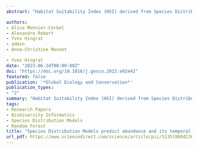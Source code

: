 ```yaml
---
abstract: "Habitat Suitability Index (HSI) derived from Species Distribution Model (SDM) has been used to infer or predict local demographic properties such as abundance for many species. Across species studied, HSI has either been presented as a poor predictor of abundance or as a predictor of potential rather than realized abundance. The main explanation of the lack of relationship between HSI and abundance is that the local abundance of a species varies in time due to various ecological processes that are not integrated into correlative SDM. To better understand the HSI-abundance relationship, in addition to the study of the association between HSI and mean abundance, we explored its variation over time. We used data from 10-years monitoring of a Houbara bustard (Chlamydotis undulata undulata) population in Morocco. From various occurrence data we modelled the HSI. From (independent) count data we calculated four local abundance indices: mean abundance, maximum abundance, the temporal trend of abundance and the coefficient of variation of abundance over the study period. We explored the relationship between HSI and abundance indices using linear, polynomial and quantile regressions. We found a triangular relationship between local abundance (mean and maximum) and HSI, indicating that the upper limit of mean and maximum abundance increased with HSI. Our results also indicate that sites with the highest HSI were associated with least variation in local abundance, the highest variation being observed at intermediate HSI. Our results provide new empirical evidence supporting the generalization of the triangular relationship between HSI and abundance. Overall, our results support the hypothesis that HSI obtained from SDMs can reflect the local abundance potentialities of a species and emphasize the importance of investigating this relationship using temporal variation in abundance."

authors:
- Alice Monnier-Corbel
- Alexandre Robert
- Yves Hingrat
- admin
- Anne-Christine Monnet

- Yves Hingrat
date: "2023-06-24T00:00:00Z"
doi: "https://doi.org/10.1016/j.gecco.2023.e02442"
featured: false
publication: '*Global Ecology and Conservation*'
publication_types:
- "2"
summary: "Habitat Suitability Index (HSI) derived from Species Distribution Model (SDM) has been used to infer or predict local demographic properties such as abundance for many species. Across species studied, HSI has either been presented as a poor predictor of abundance or as a predictor of potential rather than realized abundance. The main explanation of the lack of relationship between HSI and abundance is that the local abundance of a species varies in time due to various ecological processes that are not integrated into correlative SDM. To better understand the HSI-abundance relationship, in addition to the study of the association between HSI and mean abundance, we explored its variation over time. We used data from 10-years monitoring of a Houbara bustard (Chlamydotis undulata undulata) population in Morocco. From various occurrence data we modelled the HSI. From (independent) count data we calculated four local abundance indices: mean abundance, maximum abundance, the temporal trend of abundance and the coefficient of variation of abundance over the study period. We explored the relationship between HSI and abundance indices using linear, polynomial and quantile regressions. We found a triangular relationship between local abundance (mean and maximum) and HSI, indicating that the upper limit of mean and maximum abundance increased with HSI. Our results also indicate that sites with the highest HSI were associated with least variation in local abundance, the highest variation being observed at intermediate HSI. Our results provide new empirical evidence supporting the generalization of the triangular relationship between HSI and abundance. Overall, our results support the hypothesis that HSI obtained from SDMs can reflect the local abundance potentialities of a species and emphasize the importance of investigating this relationship using temporal variation in abundance."
tags:
- Research Papers
- Biodiversity Informatics
- Species Distribution Models
- Random Forest
title: "Species Distribution Models predict abundance and its temporal variation in a steppe bird population."
url_pdf: https://www.sciencedirect.com/science/article/pii/S235198942300077X/pdfft?md5=d6d43d481f4d38523952319c914761f3&pid=1-s2.0-S235198942300077X-main.pdf
---
```


